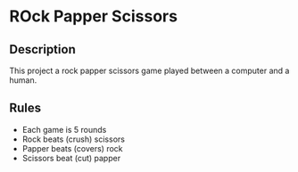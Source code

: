 # ROck Papper Scissors

## Description

This project a rock papper scissors game played between a computer and a human.

## Rules

- Each game is 5 rounds
- Rock beats (crush) scissors
- Papper beats (covers) rock
- Scissors beat (cut) papper
